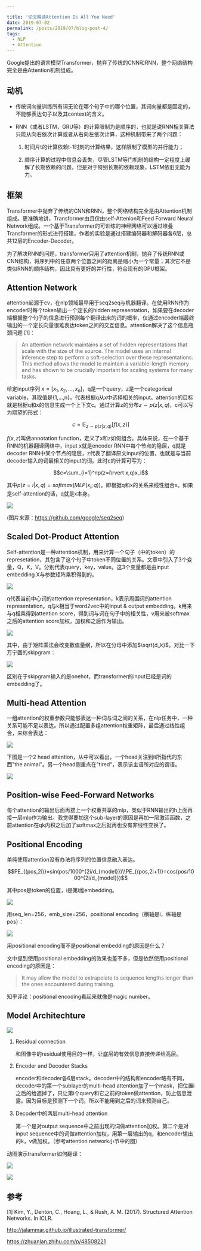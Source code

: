 ```yaml
---

title: '论文解读Attention Is All You Need'
date: 2019-07-02
permalink: /posts/2019/07/blog-post-4/
tags:
  - NLP
  - Attention
---
```


Google提出的语言模型Transformer，抛弃了传统的CNN和RNN，整个网络结构完全是由Attention机制组成。



## 动机

- 传统词向量训练所有词无论在哪个句子中的哪个位置，其词向量都是固定的，不能够表达句子以及其context的含义。

- RNN（或者LSTM，GRU等）的计算限制为是顺序的，也就是说RNN相关算法只能从向右依次计算或者从右向左依次计算，这种机制带来了两个问题：

  1. 时间片t的计算依赖t-1时刻的计算结果，这样限制了模型的并行能力；

  2. 顺序计算的过程中信息会丢失，尽管LSTM等门机制的结构一定程度上缓解了长期依赖的问题，但是对于特别长期的依赖现象，LSTM依旧无能为力。



## 框架

Transformer中抛弃了传统的CNN和RNN，整个网络结构完全是由Attention机制组成。更准确地讲，Transformer由且仅由self-Attenion和Feed Forward Neural Network组成。一个基于Transformer的可训练的神经网络可以通过堆叠Transformer的形式进行搭建，作者的实验是通过搭建编码器和解码器各6层，总共12层的Encoder-Decoder。



为了解决RNN的问题，transformer只用了attention机制，抛弃了传统RNN或CNN结构，将序列中的任意两个位置之间的距离是缩小为一个常量；其次它不是类似RNN的顺序结构，因此具有更好的并行性，符合现有的GPU框架。



## Attention Network

attention起源于cv，在nlp领域最早用于seq2seq与机器翻译。在使用RNN作为encoder时每个token输出一个定长的hidden representation，如果要在decoder端根据整个句子的信息进行预测每个翻译出来的词的概率，仅通过encoder端最终输出的一个定长向量很难表达token之间的交互信息。attention解决了这个信息瓶颈问题 [1]：

> An attention network maintains a set of hidden representations that scale with the size of the source. The model uses an internal inference step to perform a soft-selection over these representations. This method allows the model to maintain a variable-length memory and has shown to be crucially important for scaling systems for many tasks.

给定input序列 $x=[x_1, x_2, ..., x_n]$，q是一个query，z是一个categorical variable，其取值是{1,...,n}，代表根据q从x中选择相关的input。attention的目标就是根据q和x的信息生成一个上下文c。通过计算z的分布$z\sim p(z\rvert x, q)$，c可以写为期望的形式：

$$c=\mathbb{E}_{z\sim p(z\rvert x,q)}[f(x,z)]$$

$f(x,z)$叫做annotation function，定义了x和z如何组合。具体来说，在一个基于RNN的机器翻译网络中，input x就是encoder RNN中每个节点的隐层，q就是decoder RNN中某个节点的隐层，z代表了翻译原文input的位置，也就是与当前decoder输入的词最相关的input的词。此时c的计算可写为：

$$c=\sum_{i=1}^np(z=i\rvert x,q)x_i$$

其中$p(z=i\rvert x,q)=softmax(MLP(x_i; q))$。即根据q和x的关系来线性组合x。如果是self-attention的话，q就是x本身。

![](https://camo.githubusercontent.com/a3c087bfca2eb44553f284ac13b19ccc27a333ed/68747470733a2f2f332e62702e626c6f6773706f742e636f6d2f2d3350626a5f64767430566f2f562d71652d4e6c365035492f41414141414141414251632f7a305f365774565774764152744d6b3069395f41744c6579794779563641493477434c63422f73313630302f6e6d742d6d6f64656c2d666173742e676966)

(图片来源：https://github.com/google/seq2seq)

## Scaled Dot-Product Attention

Self-attention是一种attention机制，用来计算一个句子（中的token）的represetation，其包含了这个句子中token不同位置的关系。文章中引入了3个变量，Q，K，V。分别代表query，key，value。这3个变量都是由input embedding X与参数矩阵乘积得到的。

![](https://jasonyanglu.github.io/images/2019-07-02-blog-post-4.assets/0.png)

q代表当前中心词的attention representation，k表示周围词的attention representation。q与k相当于word2vec中的input & output embedding。k用来与q相乘得到attention score，得到词与词在句子中的相关性，v用来被softmax之后的attention score加权，加权和之后作为输出。

![](https://jasonyanglu.github.io/images/2019-07-02-blog-post-4.assets/1.png)

其中，由于矩阵乘法会改变数值量纲，所以在分母中添加$\sqrt{d_k}$。对比一下万宁画的skipgram：

![](https://jasonyanglu.github.io/images/2019-07-02-blog-post-4.assets/2.png)

区别在于skipgram输入的是onehot，而transformer的input已经是词的embedding了。

## Multi-head Attention

一组attention的权重参数只能够表达一种词与词之间的关系，在nlp任务中，一种关系可能不足以表达。所以通过配置多组attention权重矩阵，最后通过线性组合，来综合表达：

![](https://jasonyanglu.github.io/images/2019-07-02-blog-post-4.assets/3.png)

下图是一个2 head attention，从中可以看出，一个head关注到it所指代的东西"the animal"。另一个head侧重点在"tired"，表示该主语所对应的谓语。

![](https://jasonyanglu.github.io/images/2019-07-02-blog-post-4.assets/4.png)

## Position-wise Feed-Forward Networks

每个attention的输出后面再接上一个权重共享的mlp，类似于RNN输出的h上面再接一层mlp作为输出。我觉得要加这个sub-layer的原因是再加一层激活函数，之前attention在qk内积之后加了softmax之后就再也没有非线性变换了。

## Positional Encoding

单纯使用attention没有办法将序列的位置信息融入表达。

$$PE_{(pos,2i)}=sin(pos/1000^{2i/d_{model}})\\PE_{(pos,2i+1)}=cos(pos/1000^{2i/d_{model}})$$

其中pos是token的位置，i是第i维embedding。

![](https://jasonyanglu.github.io/images/2019-07-02-blog-post-4.assets/5.png)

用seq_len=256，emb_size=256，positional encoding（横轴是i，纵轴是pos）：

![](https://jasonyanglu.github.io/images/2019-07-02-blog-post-4.assets/6.png)

用positional encoding而不是positional embedding的原因是什么？

文中提到使用positional embedding的效果也差不多，但是依然使用positional encoding的原因是：

> It may allow the model to extrapolate to sequence lengths longer than the ones encountered during training.

知乎评论：positional encoding看起来就像是magic number。

## Model Architechture

![](https://jasonyanglu.github.io/images/2019-07-02-blog-post-4.assets/7.png)

1. Residual connection

   和图像中的residual使用目的一样，让底层的有效信息直接传递给高层。

2. Encoder and Decoder Stacks

   encoder和decoder各6层stack。decoder中的结构和encoder略有不同，decoder中的第一个sublayer的multi-head attention加了一个mask，把位置i之后的给遮掉了，只让第i个query和它之前的token做attention，防止信息泄露。因为目标是预测下一个词，所以不能用到之后的词来预测自己。

3. Decoder中的两层multi-head attention

   第一个是对output sequence中之前出现的词做attention加权。第二个是对input sequence中的词做attention加权，用第一层输出的q，和encoder输出的k，v做加权。（参考attention network小节中的图）

   

动图演示transformer如何翻译：

![](http://jalammar.github.io/images/t/transformer_decoding_1.gif)

![](http://jalammar.github.io/images/t/transformer_decoding_2.gif)



## 参考

[1] Kim, Y., Denton, C., Hoang, L., & Rush, A. M. (2017). Structured Attention Networks. In ICLR.

http://jalammar.github.io/illustrated-transformer/

https://zhuanlan.zhihu.com/p/48508221